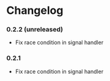 # Changelog

### 0.2.2 (unreleased)
* Fix race condition in signal handler

### 0.2.1
* Fix race condition in signal handler
